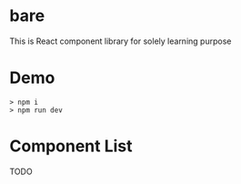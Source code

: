 # bare

This is React component library for solely learning purpose

# Demo

```
> npm i
> npm run dev
```

# Component List

TODO
